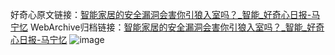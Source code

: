 好奇心原文链接：[智能家居的安全漏洞会害你引狼入室吗？_智能_好奇心日报-马宁忆](https://www.qdaily.com/articles/1816.html)
WebArchive归档链接：[智能家居的安全漏洞会害你引狼入室吗？_智能_好奇心日报-马宁忆](http://web.archive.org/web/20190623150749/https://www.qdaily.com/articles/1816.html)
![image](http://ww3.sinaimg.cn/large/007d5XDply1g3v4jas2huj30u02zou06)